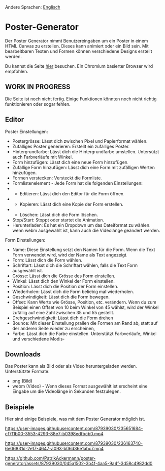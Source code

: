 Andere Sprachen: [Englisch](https://github.com/PatrikAckermann/poster-generator/blob/master/README.md)

# Poster-Generator

Der Poster Generator nimmt Benutzereingaben um ein Poster in einem HTML Canvas zu erstellen. Dieses kann animiert oder ein Bild sein. Mit bearbeitbaren Texten und Formen können verschiedene Designs erstellt werden.

Du kannst die Seite [hier](https://patrikackermann.github.io/poster-generator/) besuchen. Ein Chromium basierter Browser wird empfohlen.

## **WORK IN PROGRESS**
Die Seite ist noch nicht fertig. Einige Funktionen könnten noch nicht richtig funktionieren oder sogar fehlen.

## Editor
Poster Einstellungen:
- Postergrösse: Lässt dich zwischen Pixel und Papierformat wählen.
- Zufälliges Poster generieren: Erstellt ein zufälliges Poster.
- Hintergrundfarbe: Lässt dich die Hintergrundfarbe umstellen. Untersützt auch Farbverläufe mit Winkel.
- Form hinzufügen: Lässt dich eine neue Form hinzufügen.
- Zufällige Form hinzufügen: Lässt dich eine Form mit zufälligen Werten hinzufügen.
- Formen verstecken: Versteckt die Formliste.
- Formlistenelement - Jede Form hat die folgenden Einstellungen:
- - Editieren: Lässt dich den Editor für die Form öffnen.
- - Kopieren: Lässt dich eine Kopie der Form erstellen.
- - Löschen: Lässt dich die Form löschen.
- Stop/Start: Stoppt oder startet die Animation.
- Herunterladen: Es hat ein Dropdown um das Dateiformat zu wählen. wenn webm ausgewählt ist, kann auch die Videolänge geändert werden.

Form Einstellungen:
- Name: Diese Einstellung setzt den Namen für die Form. Wenn die Text Form verwendet wird, wird der Name als Text angezeigt.
- Form: Lässt dich die Form wählen.
- Schriftart: Lässt dich die Schriftart wählen, falls die Text Form ausgewählt ist.
- Grösse: Lässt dich die Grösse des Form einstellen.
- Winkel: Lässt dich den Winkel der Form einstellen.
- Position: Lässt dich die Position der Form einstellen.
- Wiederholen: Lässt dich die Form beliebig mal wiederholen.
- Geschwindigkeit: Lässt dich die Form bewegen.
- Offset: Kann Werte wie Grösse, Position, etc. verändern. Wenn du zum Beispiel einen Offset von 10 beim Winkel von 45 wählst, wird der Winkel zufällig auf eine Zahl zwischen 35 und 55 gestellt.
- Drehgeschwindigkeit: Lässt dich die Form drehen
- Bounce: Mit dieser Einstellung prallen die Formen am Rand ab, statt auf der anderen Seite wieder zu erscheinen,
- Farbe: Lässt dich die Farbe einstellen. Unterstützt Farbverläufe, Winkel und verschiedene Modis-

## Downloads
Das Poster kann als Bild oder als Video heruntergeladen werden.
Unterstützte Formate:
- png (Bild)
- webm (Video) - Wenn dieses Format ausgewählt ist erscheint eine Eingabe um die Videolänge in Sekunden festzulegen.

## Beispiele
Hier sind einige Beispiele, was mit dem Poster Generator möglich ist.

https://user-images.githubusercontent.com/87939030/235651684-cf7f1b00-3553-4293-88e7-b0398edfbcb0.mp4

https://user-images.githubusercontent.com/87939030/236163740-6e06831d-2e17-4647-a093-b06d36e1abc7.mp4

https://github.com/PatrikAckermann/poster-generator/assets/87939030/045a1502-3b4f-4aa5-9a4f-3d58c4982dd0